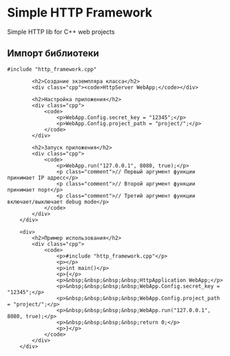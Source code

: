 # Simple HTTP Framework

Simple HTTP lib for C++ web projects

<div>
            <h2>Импорт библиотеки</h2>
            <div class="cpp"><code>#include "http_framework.cpp"</code></div>

            <h2>Создание экземпляра класса</h2>
            <div class="cpp"><code>HttpServer WebApp;</code></div>

            <h2>Настройка приложения</h2>
            <div class="cpp">
                <code>
                    <p>WebApp.Config.secret_key = "12345";</p>
                    <p>WebApp.Config.project_path = "project/";</p>
                </code>
            </div>

            <h2>Запуск приложения</h2>
            <div class="cpp">
                <code>
                    <p>WebApp.run("127.0.0.1", 8080, true);</p>
                    <p class="comment">// Первый аргумент функции принимает IP адресс</p>
                    <p class="comment">// Второй аргумент функции принимает порт</p>
                    <p class="comment">// Третий аргумент функции включает/выключает debug mode</p>
                </code>
            </div>
        </div>
        
        <div>
            <h2>Пример использования</h2>
            <div class="cpp">
                <code>
                    <p>#include "http_framework.cpp"</p>
                    <p></p>
                    <p>int main()</p>
                    <p>{</p>
                    <p>&nbsp;&nbsp;&nbsp;&nbsp;HttpApplication WebApp;</p>
                    <p>&nbsp;&nbsp;&nbsp;&nbsp;WebApp.Config.secret_key = "12345";</p>
                    <p>&nbsp;&nbsp;&nbsp;&nbsp;WebApp.Config.project_path = "project/";</p>
                    <p>&nbsp;&nbsp;&nbsp;&nbsp;WebApp.run("127.0.0.1", 8080, true);</p>
                    <p>&nbsp;&nbsp;&nbsp;&nbsp;return 0;</p>
                    <p>}</p>
                </code>
            </div>
        </div>
